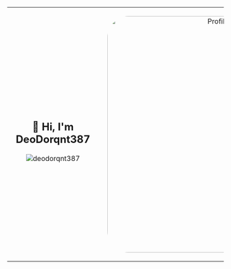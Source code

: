 
<div align="center">
  <table style="width: 100%; border: none;">
    <tr>
      <td style="text-align: center; vertical-align: middle; padding: 20px;">
        <h2>👋 Hi, I'm DeoDorqnt387</h2>
        <img src="https://github-readme-stats.vercel.app/api/top-langs?username=deodorqnt387&show_icons=true&locale=en&layout=compact&theme=dark" alt="deodorqnt387" />
      </td>
      <td style="text-align: center; vertical-align: middle; width: 200px; padding: 20px;">
        <img src="https://github.com/user-attachments/assets/f060b378-426b-4f48-9fcd-d8c6c5341107" alt="Profile Image" style="width: 550px; height: auto; border-radius: 50px;">
      </td>
    </tr>
  </table>
</div>
